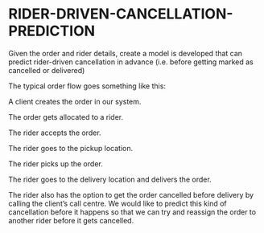 # RIDER-DRIVEN-CANCELLATION-PREDICTION

Given the order and rider details, create a model is developed that can predict rider-driven cancellation in advance (i.e. before getting marked as cancelled or delivered)

The typical order flow goes something like this:

A client creates the order in our system.


The order gets allocated to a rider.

The rider accepts the order.

The rider goes to the pickup location.

The rider picks up the order.

The rider goes to the delivery location and delivers the order.

The rider also has the option to get the order cancelled before delivery by calling the client’s call centre. We would like to predict this kind of cancellation before it happens so that we can try and reassign the order to another rider before it gets cancelled.
